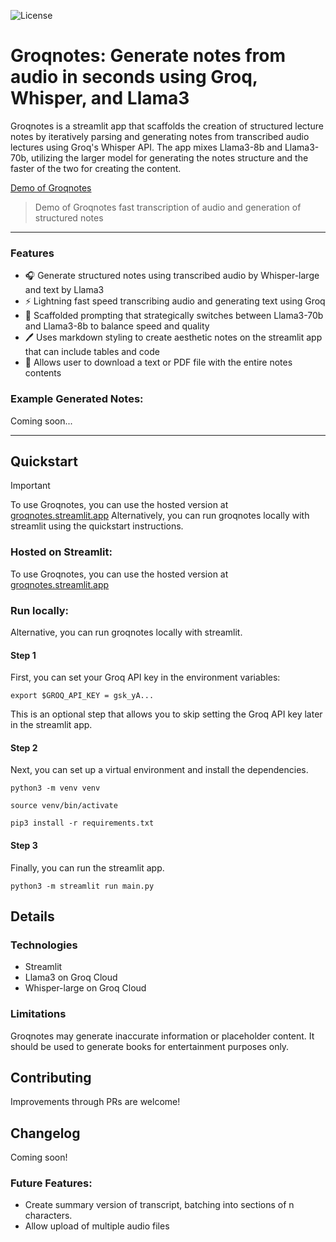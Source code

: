 ![License](https://img.shields.io/badge/license-MIT-green)

# Groqnotes: Generate notes from audio in seconds using Groq, Whisper, and Llama3

Groqnotes is a streamlit app that scaffolds the creation of structured lecture notes by iteratively parsing and generating notes from transcribed audio lectures using Groq's Whisper API. The app mixes Llama3-8b and Llama3-70b, utilizing the larger model for generating the notes structure and the faster of the two for creating the content.

[Demo of Groqnotes]()
> Demo of Groqnotes fast transcription of audio and generation of structured notes

---

### Features

- 🎧 Generate structured notes using transcribed audio by Whisper-large and text by Llama3
- ⚡ Lightning fast speed transcribing audio and generating text using Groq
- 📖 Scaffolded prompting that strategically switches between Llama3-70b and Llama3-8b to balance speed and quality
- 🖊️ Uses markdown styling to create aesthetic notes on the streamlit app that can include tables and code 
- 📂 Allows user to download a text or PDF file with the entire notes contents

### Example Generated Notes:

Coming soon...

---

## Quickstart

> [!IMPORTANT]
> To use Groqnotes, you can use the hosted version at [groqnotes.streamlit.app](https://groqnotes.streamlit.app)
> Alternatively, you can run groqnotes locally with streamlit using the quickstart instructions.


### Hosted on Streamlit:

To use Groqnotes, you can use the hosted version at [groqnotes.streamlit.app](https://groqnotes.streamlit.app)


### Run locally:

Alternative, you can run groqnotes locally with streamlit.

#### Step 1
First, you can set your Groq API key in the environment variables:

~~~
export $GROQ_API_KEY = gsk_yA...
~~~

This is an optional step that allows you to skip setting the Groq API key later in the streamlit app.

#### Step 2
Next, you can set up a virtual environment and install the dependencies.

~~~
python3 -m venv venv
~~~

~~~
source venv/bin/activate
~~~

~~~
pip3 install -r requirements.txt
~~~


#### Step 3
Finally, you can run the streamlit app.

~~~
python3 -m streamlit run main.py
~~~


## Details


### Technologies

- Streamlit
- Llama3 on Groq Cloud
- Whisper-large on Groq Cloud

### Limitations

Groqnotes may generate inaccurate information or placeholder content. It should be used to generate books for entertainment purposes only.


## Contributing

Improvements through PRs are welcome!


## Changelog

Coming soon!

### Future Features:

- Create summary version of transcript, batching into sections of n characters.
- Allow upload of multiple audio files